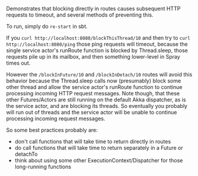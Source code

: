 Demonstrates that blocking directly in routes causes subsequent HTTP requests to timeout, and several methods of preventing this.

To run, simply do `re-start` in sbt.

If you `curl http://localhost:8080/blockThisThread/10` and then try to `curl http://localhost:8080/ping` those ping requests will timeout, because the single service actor's runRoute function is blocked by Thread.sleep, those requests pile up in its mailbox, and then something lower-level in Spray times out.

However the `/blockInFuture/10` and `/blockInDetach/10` routes will avoid this behavior because the Thread.sleep calls now (presumably) block some other thread and allow the service actor's runRoute function to continue processing incoming HTTP request messages. Note though, that these other Futures/Actors are still running on the default Akka dispatcher, as is the service actor, and are blocking its threads. So eventually you probably will run out of threads and the service actor will be unable to continue processing incoming request messages.

So some best practices probably are:
  * don't call functions that will take time to return directly in routes
  * do call functions that will take time to return separately in a Future or detachTo
  * think about using some other ExecutionContext/Dispatcher for those long-running functions
